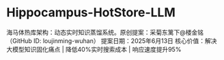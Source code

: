 # Hippocampus-HotStore-LLM
海马体热库架构：动态实时知识蒸馏系统。原创提案：采菊东篱下@楼金铭（GitHub ID: loujinming-wuhan）   提案日期：2025年6月13日   核心价值：解决大模型知识固化痛点 | 降低40%实时搜索成本 | 响应速度提升95%
